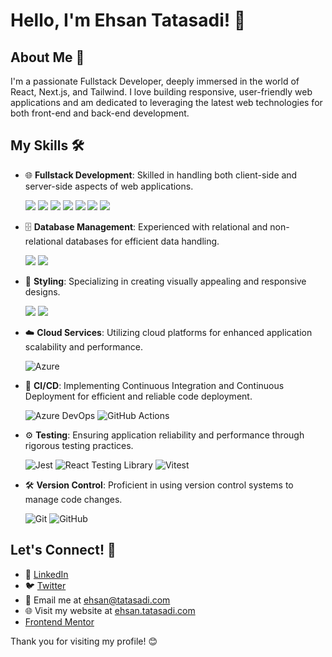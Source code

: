 # Hello, I'm Ehsan Tatasadi! 👋

## About Me 🌟

I'm a passionate Fullstack Developer, deeply immersed in the world of React, Next.js, and Tailwind. I love building responsive, user-friendly web applications and am dedicated to leveraging the latest web technologies for both front-end and back-end development.

## My Skills 🛠️

- 🌐 **Fullstack Development**: Skilled in handling both client-side and server-side aspects of web applications.

  ![](https://img.shields.io/badge/HTML5-fff?style=for-the-badge&logo=HTML5&logoColor=fff&color=E34F26) 
  ![](https://img.shields.io/badge/JavaScript-fff?style=for-the-badge&logo=javascript&logoColor=fff&color=F7DF1E) 
  ![](https://img.shields.io/badge/TypeScript-fff?style=for-the-badge&logo=TypeScript&logoColor=fff&color=2f74c0) 
  ![](https://img.shields.io/badge/React-fff?style=for-the-badge&logo=React&logoColor=000&color=5ed3f3) 
  ![](https://img.shields.io/badge/Next.js-fff?style=for-the-badge&logo=next.js&logoColor=fff&color=000)
  ![](https://img.shields.io/badge/Prisma-fff?style=for-the-badge&logo=prisma&logoColor=fff&color=0C344B)
  ![](https://img.shields.io/badge/.NET-512BD4?style=for-the-badge&logo=dotnet&logoColor=ffffff)

- 🗄️ **Database Management**: Experienced with relational and non-relational databases for efficient data handling.

  ![](https://img.shields.io/badge/PostgreSQL-fff?style=for-the-badge&logo=postgresql&logoColor=fff&color=336791)
  ![](https://img.shields.io/badge/MongoDB-fff?style=for-the-badge&logo=mongodb&logoColor=fff&color=47A248)

- 🎨 **Styling**: Specializing in creating visually appealing and responsive designs.

  ![](https://img.shields.io/badge/CSS3-fff?style=for-the-badge&logo=CSS3&logoColor=fff&color=29a4d9) 
  ![](https://img.shields.io/badge/Tailwind_CSS-fff?style=for-the-badge&logo=tailwindcss&logoColor=fff&color=15b8c5)

- ☁️ **Cloud Services**: Utilizing cloud platforms for enhanced application scalability and performance.

  ![Azure](https://img.shields.io/badge/Azure-0078D4?style=for-the-badge&logo=microsoft-azure&logoColor=ffffff)

- 🔄 **CI/CD**: Implementing Continuous Integration and Continuous Deployment for efficient and reliable code deployment.

  ![Azure DevOps](https://img.shields.io/badge/Azure_DevOps-0078D4?style=for-the-badge&logo=azure-devops&logoColor=ffffff)
  ![GitHub Actions](https://img.shields.io/badge/GitHub_Actions-2088FF?style=for-the-badge&logo=github-actions&logoColor=ffffff)

- ⚙️ **Testing**: Ensuring application reliability and performance through rigorous testing practices.

  ![Jest](https://img.shields.io/badge/Jest-C21325?style=for-the-badge&logo=jest&logoColor=ffffff)
  ![React Testing Library](https://img.shields.io/badge/Testing_Library-E33332?style=for-the-badge&logo=testing-library&logoColor=ffffff)
  ![Vitest](https://img.shields.io/badge/Vitest-6E9F18?style=for-the-badge&logo=vitest&logoColor=ffffff)

- 🛠️ **Version Control**: Proficient in using version control systems to manage code changes.

  ![Git](https://img.shields.io/badge/Git-F05032?style=for-the-badge&logo=git&logoColor=ffffff)
  ![GitHub](https://img.shields.io/badge/GitHub-181717?style=for-the-badge&logo=github&logoColor=ffffff)

## Let's Connect! 🤝

- 💼 [LinkedIn](https://www.linkedin.com/in/ehsan-tatasadi-2161a433)
- 🐦 [Twitter](https://twitter.com/etatasadi)
- 📧 Email me at ehsan@tatasadi.com
- 🌐 Visit my website at [ehsan.tatasadi.com](https://ehsan.tatasadi.com)
- [Frontend Mentor](https://www.frontendmentor.io/profile/tatasadi)

Thank you for visiting my profile! 😊
